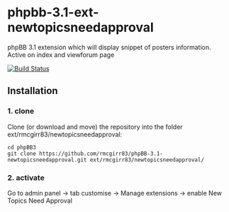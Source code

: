 phpbb-3.1-ext-newtopicsneedapproval
=========================

phpBB 3.1 extension which will display snippet of posters information.  Active on index and viewforum page

[![Build Status](https://travis-ci.org/rmcgirr83/phpbb-3.1-newtopicsneedapproval.svg?branch=master)](https://travis-ci.org/rmcgirr83/phpbb-3.1-newtopicsneedapproval)
## Installation

### 1. clone
Clone (or download and move) the repository into the folder ext/rmcgirr83/newtopicsneedapproval:

```
cd phpBB3
git clone https://github.com/rmcgirr83/phpBB-3.1-newtopicsneedapproval.git ext/rmcgirr83/newtopicsneedapproval/
```

### 2. activate
Go to admin panel -> tab customise -> Manage extensions -> enable New Topics Need Approval
